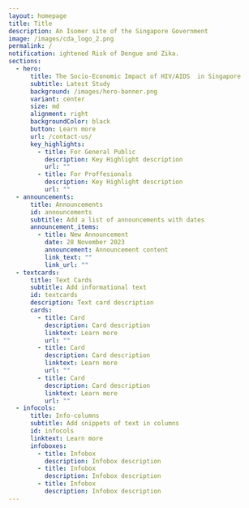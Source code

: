```yaml
---
layout: homepage
title: Title
description: An Isomer site of the Singapore Government
image: /images/cda_logo_2.png
permalink: /
notification: ightened Risk of Dengue and Zika.
sections:
  - hero:
      title: The Socio-Economic Impact of HIV/AIDS  in Singapore
      subtitle: Latest Study
      background: /images/hero-banner.png
      variant: center
      size: md
      alignment: right
      backgroundColor: black
      button: Learn more
      url: /contact-us/
      key_highlights:
        - title: For General Public
          description: Key Highlight description
          url: ""
        - title: For Proffesionals
          description: Key Highlight description
          url: ""
  - announcements:
      title: Announcements
      id: announcements
      subtitle: Add a list of announcements with dates
      announcement_items:
        - title: New Announcement
          date: 28 November 2023
          announcement: Announcement content
          link_text: ""
          link_url: ""
  - textcards:
      title: Text Cards
      subtitle: Add informational text
      id: textcards
      description: Text card description
      cards:
        - title: Card
          description: Card description
          linktext: Learn more
          url: ""
        - title: Card
          description: Card description
          linktext: Learn more
          url: ""
        - title: Card
          description: Card description
          linktext: Learn more
          url: ""
  - infocols:
      title: Info-columns
      subtitle: Add snippets of text in columns
      id: infocols
      linktext: Learn more
      infoboxes:
        - title: Infobox
          description: Infobox description
        - title: Infobox
          description: Infobox description
        - title: Infobox
          description: Infobox description
---
```

